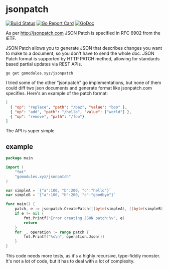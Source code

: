 # jsonpatch

[![Build Status](https://travis-ci.org/gomodules/jsonpatch.svg?branch=master)](https://travis-ci.org/gomodules/jsonpatch)
[![Go Report Card](https://goreportcard.com/badge/gomodules.xyz/jsonpatch "Go Report Card")](https://goreportcard.com/report/gomodules.xyz/jsonpatch)
[![GoDoc](https://godoc.org/gomodules.xyz/jsonpatch?status.svg "GoDoc")](https://godoc.org/gomodules.xyz/jsonpatch)

As per http://jsonpatch.com JSON Patch is specified in RFC 6902 from the IETF.

JSON Patch allows you to generate JSON that describes changes you want to make to a document, so you don't have to send the whole doc. JSON Patch format is supported by HTTP PATCH method, allowing for standards based partial updates via REST APIs.

```console
go get gomodules.xyz/jsonpatch
```

I tried some of the other "jsonpatch" go implementations, but none of them could diff two json documents and generate format like jsonpatch.com specifies. Here's an example of the patch format:

```json
[
  { "op": "replace", "path": "/baz", "value": "boo" },
  { "op": "add", "path": "/hello", "value": ["world"] },
  { "op": "remove", "path": "/foo"}
]

```
The API is super simple

## example

```go
package main

import (
	"fmt"
	"gomodules.xyz/jsonpatch"
)

var simpleA = `{"a":100, "b":200, "c":"hello"}`
var simpleB = `{"a":100, "b":200, "c":"goodbye"}`

func main() {
	patch, e := jsonpatch.CreatePatch([]byte(simpleA), []byte(simpleB))
	if e != nil {
		fmt.Printf("Error creating JSON patch:%v", e)
		return
	}
	for _, operation := range patch {
		fmt.Printf("%s\n", operation.Json())
	}
}
```

This code needs more tests, as it's a highly recursive, type-fiddly monster. It's not a lot of code, but it has to deal with a lot of complexity.
